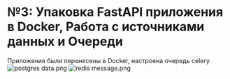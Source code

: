 # №3: Упаковка FastAPI приложения в Docker, Работа с источниками данных и Очереди

Приложения были перенесены в Docker, настроена очередь celery.
![postgres data.png](..%2Fimg%2Fpostgres%20data.png)
![redis message.png](..%2Fimg%2Fredis%20message.png)